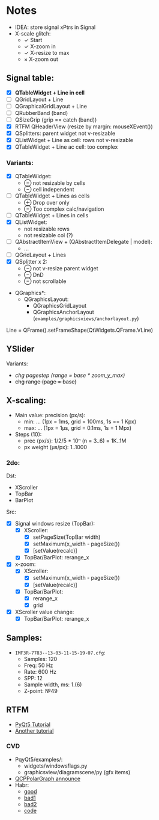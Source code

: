 # Notes

- IDEA: store signal xPtrs in Signal
- X-scale glitch:
  + &check; Start
  + &check; X-zoom in
  + &check; X-resize to max
  + &times; X-zoom out

## Signal table:

- [x] **QTableWidget + Line in cell**
- [ ] QGridLayout + Line
- [ ] QGraphicalGridLayout + Line
- [ ] QRubberBand (band)
- [ ] QSizeGrip (grip == catch (band))
- [x] RTFM QHeaderView (resize by margin: mouseXEvent())
- [x] QSplitters: parent widget not v-resizable
- [x] QListWidget + Line as cell: rows not v-resizable
- [x] QTableWidget + Line ac cell: too complex

### Variants:

- [x] QTableWidget:
  + &ominus; not resizable by cells
  + &ominus; cell independent
- [ ] QTableWidget + Lines as cells
  + &oplus; Drop over only
  + &ominus; Too complex calc/navigation
- [ ] QTableWidget + Lines in cells
- [x] QListWidget:
  + not resizable rows
  + not resizable col (?)
- [ ] QAbstractItemView + (QAbstractItemDelegate | model):
  + ...
- [ ] QGridLayout + Lines
- [x] QSplitter x 2:
  + &ominus; not v-resize parent widget
  + &ominus; DnD
  + &ominus; not scrollable
- QGraphics*:
  + QGraphicsLayout:
    * QGraphicsGridLayout
    * QGraphicsAnchorLayout (`examples/graphicsviews/anchorlayout.py`)
  
Line = QFrame().setFrameShape(QtWidgets.QFrame.VLine)

## YSlider

Variants:

- *chg pagestep (range = base * zoom_y_max)*
- ~~chg range (page = base)~~

## X-scaling:

- Main value: precision (px/s):
  + min: ... (1px = 1ms, grid = 100ms, 1s == 1 Kpx)
  + max: ... (1px = 1&mu;s, grid = 0.1ms, 1s = 1 Mpx)
- Steps (10):
  + prec (px/s): 1/2/5 * 10&#8319; (n = 3..6) = 1K..1M
  + px weight (&mu;s/px): 1..1000

### 2do:

Dst:
- XScroller
- TopBar
- BarPlot

Src:
- [x] Signal windows resize (TopBar):
  + [x] XScroller:
    * [x] setPageSize(TopBar width)
    * [x] setMaximum(x_width - pageSize())
    * [x] [setValue(recalc)]
  + [x] TopBar/BarPlot: rerange_x
- [x] x-zoom:
  + [x] XScroller:
    * [x] setMaximum(x_width - pageSize())
    * [x] [setValue(recalc)]
  + [x] TopBar/BarPlot:
    * [x] rerange_x
    * [x] grid
- [x] XScroller value change:
  + [x] TopBar/BarPlot: rerange_x

## Samples:

- `IMF3R-7783--13-03-11-15-19-07.cfg`:
  + Samples: 120
  + Freq: 50 Hz
  + Rate: 600 Hz
  + SPP: 12
  + Sample width, ms: 1.(6)
  + Z-point: &numero;49

## RTFM

- [PyQt5 Tutorial](https://www.pythonguis.com/pyqt5-tutorial/)
- [Another tutorial](https://www.bogotobogo.com/Qt/)

### CVD

- PqyQt5/examples/:
  + widgets/windowsflags.py
  + graphicsview/diagramscene/py (gfx items)
- [QCPPolarGraph announce](https://www.qcustomplot.com/index.php/news)
- Habr:
  + [good](https://habr.com/ru/post/182142/)
  + [bad1](https://habr.com/ru/post/182614/)
  + [bad2](https://habr.com/ru/post/183432/)
  + [code](https://github.com/DancingOnWater/GraphicsScenePlot)
